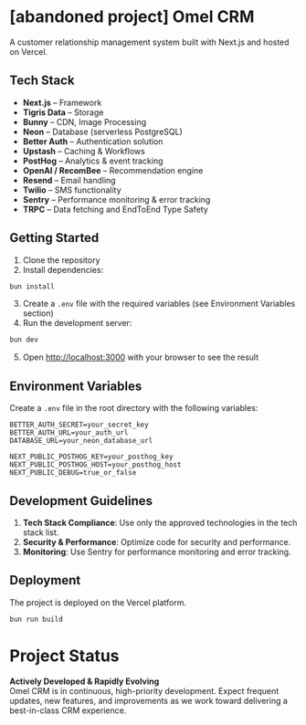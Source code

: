 # [abandoned project] Omel CRM

A customer relationship management system built with Next.js and hosted on Vercel.

## Tech Stack

- **Next.js** – Framework
- **Tigris Data** – Storage
- **Bunny** – CDN, Image Processing
- **Neon** – Database (serverless PostgreSQL)
- **Better Auth** – Authentication solution
- **Upstash** – Caching & Workflows
- **PostHog** – Analytics & event tracking
- **OpenAI / RecomBee** – Recommendation engine
- **Resend** – Email handling
- **Twilio** – SMS functionality
- **Sentry** – Performance monitoring & error tracking
- **TRPC** – Data fetching and EndToEnd Type Safety

## Getting Started

1. Clone the repository
2. Install dependencies:

```bash
bun install
```

3. Create a `.env` file with the required variables (see Environment Variables section)
4. Run the development server:

```bash
bun dev
```

5. Open [http://localhost:3000](http://localhost:3000) with your browser to see the result

## Environment Variables

Create a `.env` file in the root directory with the following variables:

```
BETTER_AUTH_SECRET=your_secret_key
BETTER_AUTH_URL=your_auth_url
DATABASE_URL=your_neon_database_url

NEXT_PUBLIC_POSTHOG_KEY=your_posthog_key
NEXT_PUBLIC_POSTHOG_HOST=your_posthog_host
NEXT_PUBLIC_DEBUG=true_or_false
```

## Development Guidelines

1. **Tech Stack Compliance**: Use only the approved technologies in the tech stack list.
2. **Security & Performance**: Optimize code for security and performance.
3. **Monitoring**: Use Sentry for performance monitoring and error tracking.

## Deployment

The project is deployed on the Vercel platform.

```bash
bun run build
```

# Project Status

**Actively Developed & Rapidly Evolving**  
Omel CRM is in continuous, high-priority development. Expect frequent updates, new features, and improvements as we work toward delivering a best-in-class CRM experience.
